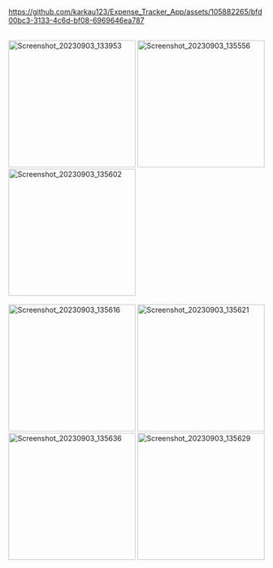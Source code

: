  

https://github.com/karkau123/Expense_Tracker_App/assets/105882265/bfd00bc3-3133-4c6d-bf08-6969646ea787
 
 
 
<br>
<img src="https://github.com/karkau123/Expense_Tracker_App/assets/105882265/0ce0f2ff-1e56-4ca4-9dec-9d0e52d45e58" alt="Screenshot_20230903_133953" width="250" height="auto" class="rounded-image">
<img src="https://github.com/karkau123/Expense_Tracker_App/assets/105882265/d9f441af-0592-45a9-92cb-41a6a34aedf7" alt="Screenshot_20230903_135556" width="250" height="auto" class="rounded-image">
<img src="https://github.com/karkau123/Expense_Tracker_App/assets/105882265/c85d87da-f3e1-4f85-b58a-0f65fe8e577a" alt="Screenshot_20230903_135602" width="250" height="auto" class="rounded-image">
<br>
<br>
<img src="https://github.com/karkau123/Expense_Tracker_App/assets/105882265/6fa382c0-156d-4176-b810-3c768a4f4eb5" alt="Screenshot_20230903_135616" width="250" height="auto" class="rounded-image">
<img src="https://github.com/karkau123/Expense_Tracker_App/assets/105882265/170ec1c2-ef53-4cf4-9353-31ccfd2c7266" alt="Screenshot_20230903_135621" width="250" height="auto" class="rounded-image">
<img src="https://github.com/karkau123/Expense_Tracker_App/assets/105882265/f17e04fe-c6fa-47dc-a606-c04a53a3daf3" alt="Screenshot_20230903_135636" width="250" height="auto" class="rounded-image">
<img src="https://github.com/karkau123/Expense_Tracker_App/assets/105882265/f4cf7e90-173d-46bc-8ba7-bcfd96996785" alt="Screenshot_20230903_135629" width="250" height="auto" class="rounded-image">
